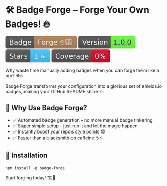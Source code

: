# 🛠️ Badge Forge – Forge Your Own Badges! 🔥

![Badge Forge](badges/Badge.svg)
![Badge Forge version](badges/Version.svg)
![Github stars](badges/Stars.svg)
![Code coverage](badges/Coverage.svg)

Why waste time manually adding badges when you can forge them like a pro? ⚒️🔥

Badge Forge transforms your configuration into a glorious set of shields.io badges, making your GitHub README shine ✨.

## 🚀 Why Use Badge Forge?
* ✅ Automated badge generation – no more manual badge tinkering
* ✅ Super simple setup – just run it and let the magic happen
* ✅ Instantly boost your repo’s style points 😎
* ✅ Faster than a blacksmith on caffeine ☕⚡

## 💾 Installation
```shell
npm install -g badge-forge
```

Start forging today! 🏗️🔗
